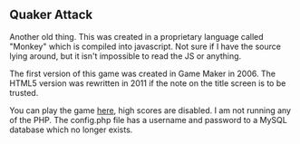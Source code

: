 ## Quaker Attack
Another old thing. This was created in a proprietary language called "Monkey" which is compiled into javascript. Not sure if I have the source lying around, but it isn't impossible to read the JS or anything.

The first version of this game was created in Game Maker in 2006. The HTML5 version was rewritten in 2011 if the note on the title screen is to be trusted.

You can play the game [here](https://pumpkinhill.zone/quaker/index.html), high scores are disabled. I am not running any of the PHP. The config.php file has a username and password to a MySQL database which no longer exists.

